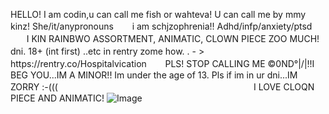HELLO! 
I am codin,u can call me fish or wahteva! U can call me by mmy kinz! 
She/it/anypronouns
ㅤㅤi am schjzophrenia!! Adhd/infp/anxiety/ptsd 
ㅤㅤㅤI KIN RAINBWO ASSORTMENT, ANIMATIC, CLOWN PIECE ZOO MUCH! 
  dni. 18+ (int first) ..etc in rentry zome how. . - > ㅤㅤㅤㅤhttps://rentry.co/Hospitalvication
ㅤㅤPLS! STOP CALLING ME ©0ND°|\/|!!I BEG YOU...IM A MINOR!! Im under the age of 13. Pls if im in ur dni...IM ZORRY :-(((
 ㅤㅤㅤㅤㅤㅤㅤㅤㅤㅤㅤㅤㅤㅤㅤㅤㅤㅤㅤㅤㅤㅤㅤㅤI LOVE CLOQN PIECE AND ANIMATIC!
 ![Image](https://github.com/user-attachments/assets/cc821645-b464-4d38-9ea4-00a0d9def5dd)
 
